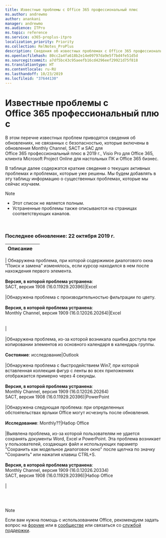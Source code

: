 ```yaml
---
title: Известные проблемы с Office 365 профессиональный плюс
ms.author: andrewmo
author: anankani
manager: andrewmo
ms.audience: ITPro
ms.topic: reference
ms.service: o365-proplus-itpro
localization_priority: Priority
ms.collection: RelNotes_ProPlus
description: Сведения об известных проблемах с Office 365 профессиональный плюс
ms.openlocfilehash: 80cc2a4fa618b2e14e09797da9e5f7bd4fe51d5d
ms.sourcegitcommit: a7df5bc43c95aeefb16cd4296eef29921d75f818
ms.translationtype: HT
ms.contentlocale: ru-RU
ms.lasthandoff: 10/23/2019
ms.locfileid: "37644130"
---
```

# <a name="office-365-proplus-known-issues"></a>Известные проблемы с Office 365 профессиональный плюс

В этом перечне известных проблем приводятся сведения об обновлениях, не связанных с безопасностью, которые включены в обновления Monthly Channel, SACT и SAC для Office 365 профессиональный плюс в 2019 г., Visio Pro для Office 365, клиента Microsoft Project Online для настольных ПК и Office 365 бизнес.

В таблице далее содержатся краткие сведения о текущих активных проблемах и проблемах, которые уже решены.  Мы будем добавлять в эту таблицу информацию о существенных проблемах, которые мы сейчас изучаем.

> [!NOTE]
>- Этот список не является полным.
>- Устраненные проблемы также описываются на страницах соответствующих каналов.

<br>

### <a name="last-updated-october-22-2019"></a>Последнее обновление: 22 октября 2019 г.

|Описание||
:-------------------------------------------------------------------------------------|:---------------------|
|
Обнаружена проблема, при которой содержимое диалогового окна "Поиск и замена" изменялось, если курсор находился в нем после нахождения первого элемента. <br><br> **Версия, в которой проблема устранена**: <br> SACT, версия 1908 (16.0.11929.20396)|Excel<br><br>
|Обнаружена проблема с производительностью фильтрации по цвету. <br><br> **Версия, в которой проблема устранена**: <br>Monthly Channel, версия 1909 (16.0.12026.20264)|Excel<br><br> <br>|<br><br>
|Обнаружена проблема, из-за которой возникала ошибка доступа при копировании элементов из основного календаря в календарь группы.<br><br> **Состояние**: исследование|Outlook<br><br>
|Обнаружена проблема с быстродействием Win7, при которой вставленная коллекция фигур с ленты во всех приложениях отображается примерно через 4 секунды.<br><br> **Версия, в которой проблема устранена**: <br>Monthly Channel, версия 1909 (16.0.12026.20264) <br> SACT, версия 1908 (16.0.11929.20396)|PowerPoint<br><br>
|Обнаружена следующая проблема: при определенных обстоятельствах ярлыки Office могут исчезнуть после обновления.  <br><br> **Исследование**: Monthly??|Набор Office<br><br>
|Выявлена проблема, из-за которой пользователям не удается сохранять документы Word, Excel и PowerPoint.  Эта проблема возникает у пользователей, создающих файл и использующих параметр "Сохранить как модельное диалоговое окно" после щелчка по значку "Сохранить" или нажатия клавиш CTRL+S.<br><br> **Версия, в которой проблема устранена**: <br>Monthly Channel, версия 1909 (16.0.12026.20334) <br> SACT, версия 1908 (16.0.11929.20396)|Набор Office<br><br>
|



<br>
<br>

> [!NOTE]
> Если вам нужна помощь с использованием Office, рекомендуем задать вопрос на [форуме](https://answers.microsoft.com/) или в [сообществе](https://techcommunity.microsoft.com/) или связаться со [службой поддержки](https://support.microsoft.com/contactus).
